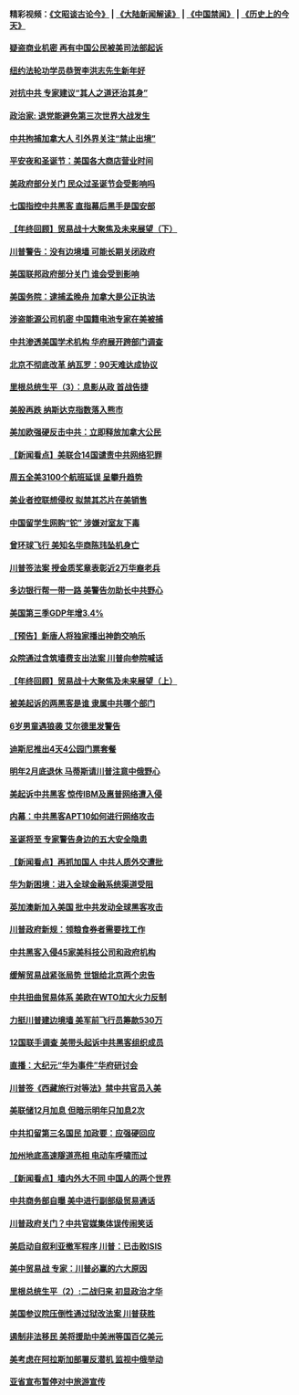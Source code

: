 #### 精彩视频：[《文昭谈古论今》](https://github.com/gfw-breaker/wenzhao/blob/master/README.md?t=12230331) | [《大陆新闻解读》](https://github.com/gfw-breaker/ntdtv-comedy/blob/master/README.md?t=12230331) | [《中国禁闻》](https://github.com/gfw-breaker/ntdtv-news/blob/master/README.md?t=12230331) | [《历史上的今天》](https://github.com/gfw-breaker/today-in-history/blob/master/README.md?t=12230331) 

#### [疑盗商业机密 再有中国公民被美司法部起诉](../pages/nsc412/n10927459.md?t=12230331) 

#### [纽约法轮功学员恭贺李洪志先生新年好](../pages/nsc412/n10927429.md?t=12230331) 

#### [对抗中共 专家建议“其人之道还治其身”](../pages/nsc412/n10927398.md?t=12230331) 

#### [政治家: 退党能避免第三次世界大战发生](../pages/nsc412/n10923226.md?t=12230331) 

#### [中共拘捕加拿大人 引外界关注“禁止出境”](../pages/nsc412/n10927145.md?t=12230331) 

#### [平安夜和圣诞节：美国各大商店营业时间](../pages/nsc412/n10927134.md?t=12230331) 

#### [美政府部分关门 民众过圣诞节会受影响吗](../pages/nsc412/n10927049.md?t=12230331) 

#### [七国指控中共黑客 直指幕后黑手是国安部](../pages/nsc412/n10927012.md?t=12230331) 

#### [【年终回顾】贸易战十大聚焦及未来展望（下）](../pages/nsc412/n10918534.md?t=12230331) 

#### [川普警告：没有边境墙 可能长期关闭政府](../pages/nsc412/n10926277.md?t=12230331) 

#### [美国联邦政府部分关门 谁会受到影响](../pages/nsc412/n10925776.md?t=12230331) 

#### [美国务院：逮捕孟晚舟 加拿大是公正执法](../pages/nsc412/n10926118.md?t=12230331) 

#### [涉盗能源公司机密 中国籍电池专家在美被捕](../pages/nsc412/n10925941.md?t=12230331) 

#### [中共渗透美国学术机构 华府展开跨部门调查](../pages/nsc412/n10925859.md?t=12230331) 

#### [北京不彻底改革 纳瓦罗：90天难达成协议](../pages/nsc412/n10925767.md?t=12230331) 

#### [里根总统生平（3）：息影从政 首战告捷](../pages/nsc412/n10925669.md?t=12230331) 

#### [美股再跌 纳斯达克指数落入熊市](../pages/nsc412/n10925769.md?t=12230331) 

#### [美加欧强硬反击中共：立即释放加拿大公民](../pages/nsc412/n10925745.md?t=12230331) 

#### [【新闻看点】美联合14国谴责中共网络犯罪](../pages/nsc412/n10925163.md?t=12230331) 

#### [周五全美3100个航班延误 呈攀升趋势](../pages/nsc412/n10925657.md?t=12230331) 

#### [美业者控联想侵权 拟禁其芯片在美销售](../pages/nsc412/n10925688.md?t=12230331) 

#### [中国留学生网购“铊” 涉嫌对室友下毒](../pages/nsc412/n10925514.md?t=12230331) 

#### [曾环球飞行 美知名华商陈玮坠机身亡](../pages/nsc412/n10925460.md?t=12230331) 

#### [川普签法案 授金质奖章表彰近2万华裔老兵](../pages/nsc412/n10924942.md?t=12230331) 

#### [多边银行帮一带一路 美警告勿助长中共野心](../pages/nsc412/n10925309.md?t=12230331) 

#### [美国第三季GDP年增3.4%](../pages/nsc412/n10925088.md?t=12230331) 

#### [【预告】新唐人将独家播出神韵交响乐](../pages/nsc412/n10912037.md?t=12230331) 

#### [众院通过含筑墙费支出法案 川普向参院喊话](../pages/nsc412/n10925061.md?t=12230331) 

#### [【年终回顾】贸易战十大聚焦及未来展望（上）](../pages/nsc412/n10918329.md?t=12230331) 

#### [被美起诉的两黑客是谁 隶属中共哪个部门](../pages/nsc412/n10923895.md?t=12230331) 

#### [6岁男童遇狼袭 艾尔德里发警告](../pages/nsc412/n10923890.md?t=12230331) 

#### [迪斯尼推出4天4公园门票套餐](../pages/nsc412/n10923825.md?t=12230331) 

#### [明年2月底退休 马蒂斯请川普注意中俄野心](../pages/nsc412/n10923696.md?t=12230331) 

#### [美起诉中共黑客 惊传IBM及惠普网络遭入侵](../pages/nsc412/n10923571.md?t=12230331) 

#### [内幕：中共黑客APT10如何进行网络攻击](../pages/nsc412/n10923423.md?t=12230331) 

#### [圣诞将至 专家警告身边的五大安全隐患](../pages/nsc412/n10923394.md?t=12230331) 

#### [【新闻看点】再抓加国人 中共人质外交遭批](../pages/nsc412/n10922846.md?t=12230331) 

#### [华为新困境：进入全球金融系统渠道受阻](../pages/nsc412/n10923369.md?t=12230331) 

#### [英加澳新加入美国 批中共发动全球黑客攻击](../pages/nsc412/n10923357.md?t=12230331) 

#### [川普政府新规：领粮食券者需要找工作](../pages/nsc412/n10923162.md?t=12230331) 

#### [中共黑客入侵45家美科技公司和政府机构](../pages/nsc412/n10923136.md?t=12230331) 

#### [缓解贸易战紧张局势 世银给北京两个忠告](../pages/nsc412/n10923048.md?t=12230331) 

#### [中共扭曲贸易体系 美欧在WTO加大火力反制](../pages/nsc412/n10922906.md?t=12230331) 

#### [力挺川普建边境墙 美军前飞行员筹款530万](../pages/nsc412/n10922736.md?t=12230331) 

#### [12国联手调查 美带头起诉中共黑客组织成员](../pages/nsc412/n10922820.md?t=12230331) 

#### [直播：大纪元“华为事件”华府研讨会](../pages/nsc412/n10921256.md?t=12230331) 

#### [川普签《西藏旅行对等法》禁中共官员入美](../pages/nsc412/n10921242.md?t=12230331) 

#### [美联储12月加息 但暗示明年只加息2次](../pages/nsc412/n10920893.md?t=12230331) 

#### [中共扣留第三名国民 加政要：应强硬回应](../pages/nsc412/n10920887.md?t=12230331) 

#### [加州地底高速隧道亮相 电动车呼啸而过](../pages/nsc412/n10920767.md?t=12230331) 

#### [【新闻看点】墙内外大不同 中国人的两个世界](../pages/nsc412/n10920712.md?t=12230331) 

#### [中共商务部自曝 美中进行副部级贸易通话](../pages/nsc412/n10920635.md?t=12230331) 

#### [川普政府关门？中共官媒集体误传闹笑话](../pages/nsc412/n10920340.md?t=12230331) 

#### [美启动自叙利亚撤军程序 川普：已击败ISIS](../pages/nsc412/n10920579.md?t=12230331) 

#### [美中贸易战 专家：川普必赢的六大原因](../pages/nsc412/n10920421.md?t=12230331) 

#### [里根总统生平（2）:二战归来 初显政治才华](../pages/nsc412/n10919484.md?t=12230331) 

#### [美国参议院压倒性通过狱改法案 川普获胜](../pages/nsc412/n10919122.md?t=12230331) 

#### [遏制非法移民 美将援助中美洲等国百亿美元](../pages/nsc412/n10919532.md?t=12230331) 

#### [美考虑在阿拉斯加部署反潜机 监视中俄举动](../pages/nsc412/n10919530.md?t=12230331) 

#### [亚省宣布暂停对中旅游宣传](../pages/nsc412/n10924180.md?t=12230331) 

